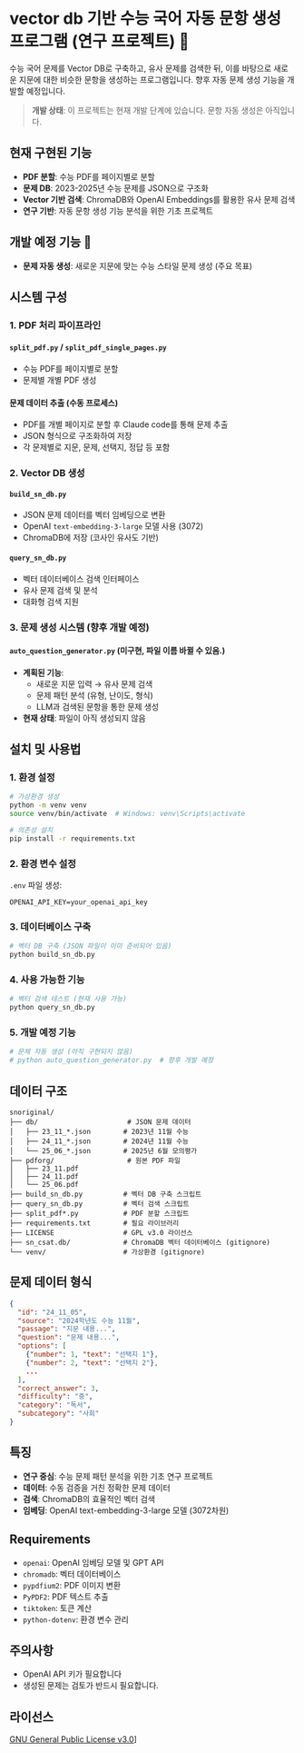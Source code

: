 # vector db 기반 수능 국어 자동 문항 생성 프로그램 (연구 프로젝트) 🔬

수능 국어 문제를 Vector DB로 구축하고, 유사 문제를 검색한 뒤, 이를 바탕으로 새로운 지문에 대한 비슷한 문항을 생성하는 프로그램입니다. 향후 자동 문제 생성 기능을 개발할 예정입니다.

>  **개발 상태**: 이 프로젝트는 현재 개발 단계에 있습니다. 문항 자동 생성은 아직입니다.

## 현재 구현된 기능

-  **PDF 분할**: 수능 PDF를 페이지별로 분할
-  **문제 DB**: 2023-2025년 수능 문제를 JSON으로 구조화
-  **Vector 기반 검색**: ChromaDB와 OpenAI Embeddings를 활용한 유사 문제 검색
-  **연구 기반**: 자동 문항 생성 기능 분석을 위한 기초 프로젝트

## 개발 예정 기능 🚧

-  **문제 자동 생성**: 새로운 지문에 맞는 수능 스타일 문제 생성 (주요 목표)

## 시스템 구성

### 1. PDF 처리 파이프라인

#### `split_pdf.py` / `split_pdf_single_pages.py`
- 수능 PDF를 페이지별로 분할
- 문제별 개별 PDF 생성

#### 문제 데이터 추출 (수동 프로세스)
- PDF를 개별 페이지로 분할 후 Claude code를 통해 문제 추출
- JSON 형식으로 구조화하여 저장
- 각 문제별로 지문, 문제, 선택지, 정답 등 포함

### 2. Vector DB 생성

#### `build_sn_db.py`
- JSON 문제 데이터를 벡터 임베딩으로 변환
- OpenAI `text-embedding-3-large` 모델 사용 (3072)
- ChromaDB에 저장 (코사인 유사도 기반)

#### `query_sn_db.py`
- 벡터 데이터베이스 검색 인터페이스
- 유사 문제 검색 및 분석
- 대화형 검색 지원

### 3. 문제 생성 시스템 (향후 개발 예정)

#### `auto_question_generator.py` (미구현, 파일 이름 바뀔 수 있음.)
- **계획된 기능**:
  - 새로운 지문 입력 → 유사 문제 검색
  - 문제 패턴 분석 (유형, 난이도, 형식)
  - LLM과 검색된 문항을 통한 문제 생성
- **현재 상태**: 파일이 아직 생성되지 않음

## 설치 및 사용법

### 1. 환경 설정

```bash
# 가상환경 생성
python -m venv venv
source venv/bin/activate  # Windows: venv\Scripts\activate

# 의존성 설치
pip install -r requirements.txt
```

### 2. 환경 변수 설정

`.env` 파일 생성:
```
OPENAI_API_KEY=your_openai_api_key
```

### 3. 데이터베이스 구축

```bash
# 벡터 DB 구축 (JSON 파일이 이미 준비되어 있음)
python build_sn_db.py
```

### 4. 사용 가능한 기능

```bash
# 벡터 검색 테스트 (현재 사용 가능)
python query_sn_db.py
```

### 5. 개발 예정 기능

```bash
# 문제 자동 생성 (아직 구현되지 않음)
# python auto_question_generator.py  # 향후 개발 예정
```

## 데이터 구조

```
snoriginal/
├── db/                      # JSON 문제 데이터
│   ├── 23_11_*.json        # 2023년 11월 수능
│   ├── 24_11_*.json        # 2024년 11월 수능
│   └── 25_06_*.json        # 2025년 6월 모의평가
├── pdforg/                  # 원본 PDF 파일
│   ├── 23_11.pdf
│   ├── 24_11.pdf
│   └── 25_06.pdf
├── build_sn_db.py          # 벡터 DB 구축 스크립트
├── query_sn_db.py          # 벡터 검색 스크립트
├── split_pdf*.py           # PDF 분할 스크립트
├── requirements.txt        # 필요 라이브러리
├── LICENSE                 # GPL v3.0 라이선스
├── sn_csat.db/             # ChromaDB 벡터 데이터베이스 (gitignore)
└── venv/                   # 가상환경 (gitignore)
```

## 문제 데이터 형식

```json
{
  "id": "24_11_05",
  "source": "2024학년도 수능 11월",
  "passage": "지문 내용...",
  "question": "문제 내용...",
  "options": [
    {"number": 1, "text": "선택지 1"},
    {"number": 2, "text": "선택지 2"},
    ...
  ],
  "correct_answer": 3,
  "difficulty": "중",
  "category": "독서",
  "subcategory": "사회"
}
```

## 특징

-  **연구 중심**: 수능 문제 패턴 분석을 위한 기초 연구 프로젝트
-  **데이터**: 수동 검증을 거친 정확한 문제 데이터
-  **검색**: ChromaDB의 효율적인 벡터 검색
-  **임베딩**: OpenAI text-embedding-3-large 모델 (3072차원)

## Requirements

- `openai`: OpenAI 임베딩 모델 및 GPT API
- `chromadb`: 벡터 데이터베이스
- `pypdfium2`: PDF 이미지 변환
- `PyPDF2`: PDF 텍스트 추출
- `tiktoken`: 토큰 계산
- `python-dotenv`: 환경 변수 관리

## 주의사항

- OpenAI API 키가 필요합니다
- 생성된 문제는 검토가 반드시 필요합니다.

## 라이선스

[GNU General Public License v3.0](LICENSE)]